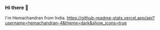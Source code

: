 ### Hi there 👋


I'm Hemachandran from India.
https://github-readme-stats.vercel.app/api?username=hemachandran-4&theme=dark&show_icons=true
